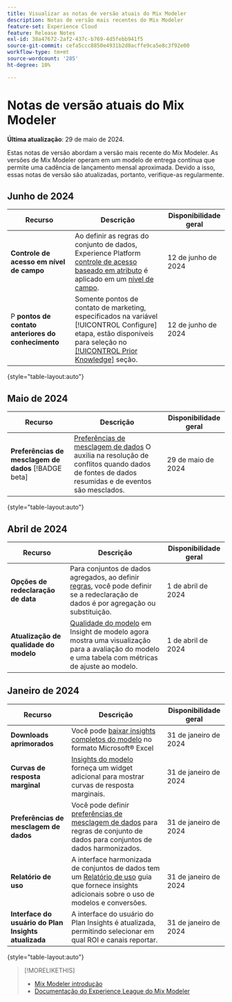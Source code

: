 ```yaml
---
title: Visualizar as notas de versão atuais do Mix Modeler
description: Notas de versão mais recentes do Mix Modeler
feature-set: Experience Cloud
feature: Release Notes
exl-id: 38a47672-2af2-437c-b769-4d5febb941f5
source-git-commit: cefa5ccc8850e4931b2d0acffe9ca5e8c3f92e00
workflow-type: tm+mt
source-wordcount: '285'
ht-degree: 10%

---
```


# Notas de versão atuais do Mix Modeler

**Última atualização**: 29 de maio de 2024.

Estas notas de versão abordam a versão mais recente do Mix Modeler. As versões de Mix Modeler operam em um modelo de entrega contínua que permite uma cadência de lançamento mensal aproximada. Devido a isso, essas notas de versão são atualizadas, portanto, verifique-as regularmente.

## Junho de 2024

| Recurso | Descrição | Disponibilidade geral |
|---|---|---|
| **Controle de acesso em nível de campo** | Ao definir as regras do conjunto de dados, Experience Platform [controle de acesso baseado em atributo](https://experienceleague.adobe.com/en/docs/experience-platform/access-control/abac/overview) é aplicado em um [nível de campo](../harmonize-data/dataset-rules.md#field-level-access-control). | 12 de junho de 2024 |
| P **pontos de contato anteriores do conhecimento** | Somente pontos de contato de marketing, especificados na variável [!UICONTROL Configure] etapa, estão disponíveis para seleção no [[!UICONTROL Prior Knowledge]](../models/create.md) seção. | 12 de junho de 2024 |

{style="table-layout:auto"}

## Maio de 2024

| Recurso | Descrição | Disponibilidade geral |
|---|---|---|
| **Preferências de mesclagem de dados** [!BADGE beta] | [Preferências de mesclagem de dados](../harmonize-data/dataset-rules.md#data-merge-preferences) O auxilia na resolução de conflitos quando dados de fontes de dados resumidas e de eventos são mesclados. | 29 de maio de 2024 |

{style="table-layout:auto"}




## Abril de 2024

| Recurso | Descrição | Disponibilidade geral |
|---|---|---|
| **Opções de redeclaração de data** | Para conjuntos de dados agregados, ao definir [regras](../harmonize-data/dataset-rules.md), você pode definir se a redeclaração de dados é por agregação ou substituição. | 1 de abril de 2024 |
| **Atualização de qualidade do modelo** | [Qualidade do modelo](/help/models/insights.md) em Insight de modelo agora mostra uma visualização para a avaliação do modelo e uma tabela com métricas de ajuste ao modelo. | 1 de abril de 2024 |


## Janeiro de 2024

| Recurso | Descrição | Disponibilidade geral |
|---|---|---|
| **Downloads aprimorados** | Você pode [baixar insights completos do modelo](../models/insights.md) no formato Microsoft® Excel | 31 de janeiro de 2024 |
| **Curvas de resposta marginal** | [Insights do modelo](../models/insights.md) forneça um widget adicional para mostrar curvas de resposta marginais. | 31 de janeiro de 2024 |
| **Preferências de mesclagem de dados** | Você pode definir [preferências de mesclagem de dados](../harmonize-data/dataset-rules.md#data-merge-preferences) para regras de conjunto de dados para conjuntos de dados harmonizados. | 31 de janeiro de 2024 |
| **Relatório de uso** | A interface harmonizada de conjuntos de dados tem um [Relatório de uso](../harmonize-data/usage-report.md) guia que fornece insights adicionais sobre o uso de modelos e conversões. | 31 de janeiro de 2024 |
| **Interface do usuário do Plan Insights atualizada** | A interface do usuário do Plan Insights é atualizada, permitindo selecionar em qual ROI e canais reportar. | 31 de janeiro de 2024 |

{style="table-layout:auto"}


>[!MORELIKETHIS]
>
>* [Mix Modeler introdução](https://business.adobe.com/products/experience-platform/planning-and-measurement.html)
>* [Documentação do Experience League do Mix Modeler](https://experienceleague.adobe.com/en/docs/mix-modeler?lang=pt-BR)
